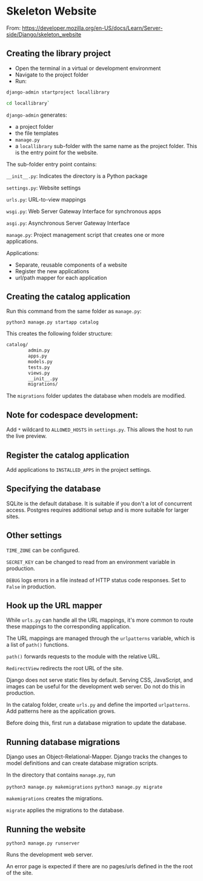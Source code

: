# Skeleton Website

From: https://developer.mozilla.org/en-US/docs/Learn/Server-side/Django/skeleton_website

## Creating the library project
- Open the terminal in a virtual or development environment
- Navigate to the project folder
- Run:

```bash
django-admin startproject locallibrary

cd locallibrary`
```

`django-admin` generates:

- a project folder
- the file templates
- `manage.py`
- a `locallibrary` sub-folder with the same name as the project folder. This is the entry point for the website.

The sub-folder entry point contains:

`__init__.py`: Indicates the directory is a Python package

`settings.py`: Website settings

`urls.py`: URL-to-view mappings

`wsgi.py`: Web Server Gateway Interface for synchronous apps

`asgi.py`: Asynchronous Server Gateway Interface

`manage.py`: Project management script that creates one or more applications.

Applications:

- Separate, reusable components of a website
- Register the new applications
- url/path mapper for each application

## Creating the catalog application

Run this command from the same folder as `manage.py`:

`python3 manage.py startapp catalog`

This creates the following folder structure:

```bash
catalog/
        admin.py
        apps.py
        models.py
        tests.py
        views.py
        __init__.py
        migrations/
```

The `migrations` folder updates the database when models are modified.

## Note for codespace development:

Add `*` wildcard to `ALLOWED_HOSTS` in `settings.py`. This allows the host to run the live preview.

## Register the catalog application

Add applications to `INSTALLED_APPS` in the project settings.

## Specifying the database

SQLite is the default database. It is suitable if you don't a lot of concurrent access. Postgres requires additional setup and is more suitable for larger sites.

## Other settings

`TIME_ZONE` can be configured.

`SECRET_KEY` can be changed to read from an environment variable in production.

`DEBUG` logs errors in a file instead of HTTP status code responses. Set to `False` in production.

## Hook up the URL mapper

While `urls.py` can handle all the URL mappings, it's more common to route these mappings to the corresponding application.

The URL mappings are managed through the `urlpatterns` variable, which is a list of `path()` functions.

`path()` forwards requests to the module with the relative URL.

`RedirectView` redirects the root URL of the site.

Django does not serve static files by default. Serving CSS, JavaScript, and images can be useful for the development web server. Do not do this in production.

In the catalog folder, create `urls.py` and define the imported `urlpatterns`. Add patterns here as the application grows.

Before doing this, first run a database migration to update the database.

## Running database migrations

Django uses an Object-Relational-Mapper. Django tracks the changes to model definitions and can create database migration scripts.

In the directory that contains `manage.py`, run

`python3 manage.py makemigrations`
`python3 manage.py migrate`

`makemigrations` creates the migrations.

`migrate` applies the migrations to the database.

## Running the website

`python3 manage.py runserver`

Runs the development web server.

An error page is expected if there are no pages/urls defined in the the root of the site.